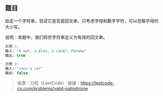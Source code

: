 
## 题目
给定一个字符串，验证它是否是回文串，只考虑字母和数字字符，可以忽略字母的大小写。

说明：本题中，我们将空字符串定义为有效的回文串。

```javascript
示例 1:
输入: "A man, a plan, a canal: Panama"
输出: true

示例 2:
输入: "race a car"
输出: false
```

> 来源：力扣（LeetCode）
链接：https://leetcode-cn.com/problems/valid-palindrome